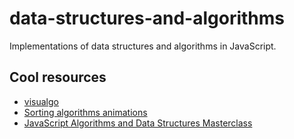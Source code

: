 # data-structures-and-algorithms
Implementations of data structures and algorithms in JavaScript. 

## Cool resources
- [visualgo](https://visualgo.net/en/sorting)
- [Sorting algorithms animations](https://www.toptal.com/developers/sorting-algorithms)
- [JavaScript Algorithms and Data Structures Masterclass](https://www.udemy.com/course/js-algorithms-and-data-structures-masterclass/)
